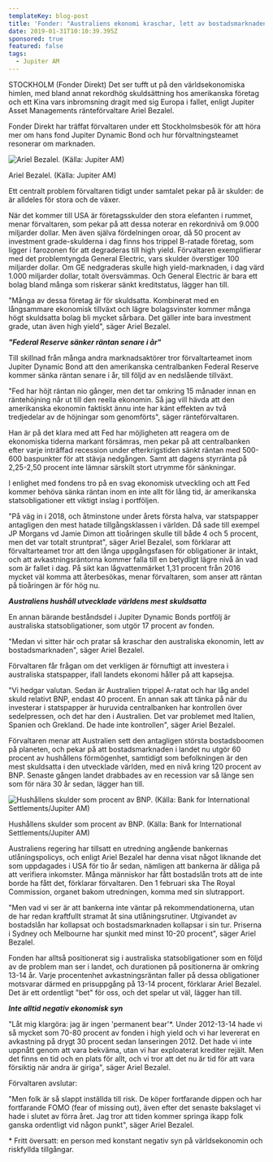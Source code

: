 ```yaml
---
templateKey: blog-post
title: 'Fonder: "Australiens ekonomi kraschar, lett av bostadsmarknaden" - förvaltare'
date: 2019-01-31T10:10:39.395Z
sponsored: true
featured: false
tags:
  - Jupiter AM
---
```

STOCKHOLM (Fonder Direkt) Det ser tufft ut på den världsekonomiska himlen, med bland annat rekordhög skuldsättning hos amerikanska företag och ett Kina vars inbromsning dragit med sig Europa i fallet, enligt Jupiter Asset Managements ränteförvaltare Ariel Bezalel.



Fonder Direkt har träffat förvaltaren under ett Stockholmsbesök för att höra mer om hans fond Jupiter Dynamic Bond och hur förvaltningsteamet resonerar om marknaden.

![Ariel Bezalel. (Källa: Jupiter AM)](/img/jupiter31jan.png)

<span class="image-caption">Ariel Bezalel. (Källa: Jupiter AM)</span>

Ett centralt problem förvaltaren tidigt under samtalet pekar på är skulder: de är alldeles för stora och de växer.



När det kommer till USA är företagsskulder den stora elefanten i rummet, menar förvaltaren, som pekar på att dessa noterar en rekordnivå om 9.000 miljarder dollar. Men även själva fördelningen oroar, då 50 procent av investment grade-skulderna i dag finns hos trippel B-ratade företag, som ligger i farozonen för att degraderas till high yield. Förvaltaren exemplifierar med det problemtyngda General Electric, vars skulder överstiger 100 miljarder dollar. Om GE nedgraderas skulle high yield-marknaden, i dag värd 1.000 miljarder dollar, totalt översvämmas. Och General Electric är bara ett bolag bland många som riskerar sänkt kreditstatus, lägger han till.



"Många av dessa företag är för skuldsatta. Kombinerat med en långsammare ekonomisk tillväxt och lägre bolagsvinster kommer många högt skuldsatta bolag bli mycket sårbara. Det gäller inte bara investment grade, utan även high yield", säger Ariel Bezalel.

_**"Federal Reserve sänker räntan senare i år"**_

Till skillnad från många andra marknadsaktörer tror förvaltarteamet inom Jupiter Dynamic Bond att den amerikanska centralbanken Federal Reserve kommer sänka räntan senare i år, till följd av en nedslående tillväxt.



"Fed har höjt räntan nio gånger, men det tar omkring 15 månader innan en räntehöjning når ut till den reella ekonomin. Så jag vill hävda att den amerikanska ekonomin faktiskt ännu inte har känt effekten av två tredjedelar av de höjningar som genomförts", säger ränteförvaltaren.



Han är på det klara med att Fed har möjligheten att reagera om de ekonomiska tiderna markant försämras, men pekar på att centralbanken efter varje inträffad recession under efterkrigstiden sänkt räntan med 500-600 baspunkter för att stävja nedgången. Samt att dagens styrränta på 2,25-2,50 procent inte lämnar särskilt stort utrymme för sänkningar.



I enlighet med fondens tro på en svag ekonomisk utveckling och att Fed kommer behöva sänka räntan inom en inte allt för lång tid, är amerikanska statsobligationer ett viktigt inslag i portföljen.



"På väg in i 2018, och åtminstone under årets första halva, var statspapper antagligen den mest hatade tillgångsklassen i världen. Då sade till exempel JP Morgans vd Jamie Dimon att tioåringen skulle till både 4 och 5 procent, men det var totalt struntprat", säger Ariel Bezalel, som förklarar att förvaltarteamet tror att den långa uppgångsfasen för obligationer är intakt, och att avkastningsräntorna kommer falla till en betydligt lägre nivå än vad som är fallet i dag. På sikt kan lågvattenmärket 1,31 procent från 2016 mycket väl komma att återbesökas, menar förvaltaren, som anser att räntan på tioåringen är för hög nu.

_**Australiens hushåll utvecklade världens mest skuldsatta**_

En annan bärande beståndsdel i Jupiter Dynamic Bonds portfölj är australiska statsobligationer, som utgör 17 procent av fonden.



"Medan vi sitter här och pratar så kraschar den australiska ekonomin, lett av bostadsmarknaden", säger Ariel Bezalel.



Förvaltaren får frågan om det verkligen är förnuftigt att investera i australiska statspapper, ifall landets ekonomi håller på att kapsejsa.



"Vi hedgar valutan. Sedan är Australien trippel A-ratat och har låg andel skuld relativt BNP, endast 40 procent. En annan sak att tänka på när du investerar i statspapper är huruvida centralbanken har kontrollen över sedelpressen, och det har den i Australien. Det var problemet med Italien, Spanien och Grekland. De hade inte kontrollen", säger Ariel Bezalel.



Förvaltaren menar att Australien sett den antagligen största bostadsboomen på planeten, och pekar på att bostadsmarknaden i landet nu utgör 60 procent av hushållens förmögenhet, samtidigt som befolkningen är den mest skuldsatta i den utvecklade världen, med en nivå kring 120 procent av BNP. Senaste gången landet drabbades av en recession var så länge sen som för nära 30 år sedan, lägger han till.



![Hushållens skulder som procent av BNP. (Källa: Bank for International Settlements/Jupiter AM)](/img/jupiter-31jan-2.png)

<span class="image-caption">Hushållens skulder som procent av BNP. (Källa: Bank for International Settlements/Jupiter AM)</span>

Australiens regering har tillsatt en utredning angående bankernas utlåningspolicys, och enligt Ariel Bezalel har denna visat något liknande det som uppdagades i USA för tio år sedan, nämligen att bankerna är dåliga på att verifiera inkomster. Många människor har fått bostadslån trots att de inte borde ha fått det, förklarar förvaltaren. Den 1 februari ska The Royal Commission, organet bakom utredningen, komma med sin slutrapport.



"Men vad vi ser är att bankerna inte väntar på rekommendationerna, utan de har redan kraftfullt stramat åt sina utlåningsrutiner. Utgivandet av bostadslån har kollapsat och bostadsmarknaden kollapsar i sin tur. Priserna i Sydney och Melbourne har sjunkit med minst 10-20 procent", säger Ariel Bezalel.



Fonden har alltså positionerat sig i australiska statsobligationer som en följd av de problem man ser i landet, och durationen på positionerna är omkring 13-14 år. Varje procentenhet avkastningsräntan faller på dessa obligationer motsvarar därmed en prisuppgång på 13-14 procent, förklarar Ariel Bezalel. Det är ett ordentligt "bet" för oss, och det spelar ut väl, lägger han till.

_**Inte alltid negativ ekonomisk syn**_

"Låt mig klargöra: jag är ingen 'permanent bear'*. Under 2012-13-14 hade vi så mycket som 70-80 procent av fonden i high yield och vi har levererat en avkastning på drygt 30 procent sedan lanseringen 2012. Det hade vi inte uppnått genom att vara bekväma, utan vi har exploaterat krediter rejält. Men det finns en tid och en plats för allt, och vi tror att det nu är tid för att vara försiktig när andra är giriga", säger Ariel Bezalel.



Förvaltaren avslutar:



"Men folk är så slappt inställda till risk. De köper fortfarande dippen och har fortfarande FOMO (fear of missing out), även efter det senaste bakslaget vi hade i slutet av förra året. Jag tror att tiden kommer springa ikapp folk ganska ordentligt vid någon punkt", säger Ariel Bezalel.



\* Fritt översatt: en person med konstant negativ syn på världsekonomin och riskfyllda tillgångar.
